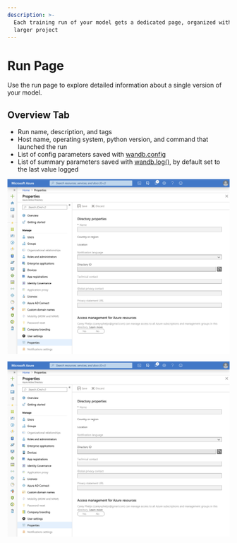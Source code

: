 ```yaml
---
description: >-
  Each training run of your model gets a dedicated page, organized within the
  larger project
---
```


# Run Page

Use the run page to explore detailed information about a single version of your model.

## Overview Tab

* Run name, description, and tags
* Host name, operating system, python version, and command that launched the run
* List of config parameters saved with [wandb.config](../../../library/config.md)
* List of summary parameters saved with [wandb.log\(\)](../../../library/log.md), by default set to the last value logged

![Run page, overview tab](../../../.gitbook/assets/image%20%2810%29.png)

![Run page, overview tab](../../../.gitbook/assets/image%20%285%29.png)

